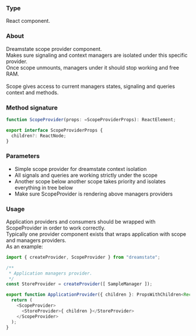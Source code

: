 ### Type
React component.

### About
Dreamstate scope provider component. <br/>
Makes sure signaling and context managers are isolated under this specific provider. <br/>
Once scope unmounts, managers under it should stop working and free RAM. <br/>
<br/>
Scope gives access to current managers states, signaling and queries context and methods.

### Method signature
```typescript
function ScopeProvider(props: =ScopeProviderProps): ReactElement;
```

```typescript
export interface ScopeProviderProps {
  children?: ReactNode;
}
```

### Parameters
- Simple scope provider for dreamstate context isolation
- All signals and queries are working strictly under the scope
- Another scope below another scope takes priority and isolates everything in tree below
- Make sure ScopeProvider is rendering above managers providers

### Usage
Application providers and consumers should be wrapped with ScopeProvider in order to work correctly. <br/>
Typically one provider component exists that wraps application with scope and managers providers. <br/>
As an example:
```typescript
import { createProvider, ScopeProvider } from "dreamstate";

/**
 * Application managers provider.
 */
const StoreProvider = createProvider([ SampleManager ]);

export function ApplicationProvider({ children }: PropsWithChildren<Record<string, unknown>>): ReactElement {
  return (
    <ScopeProvider>
      <StoreProvider>{ children }</StoreProvider>
    </ScopeProvider>
  );
}
```

